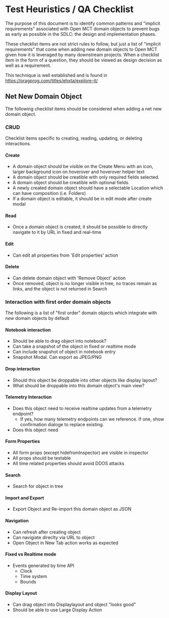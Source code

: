 # Test Heuristics / QA Checklist

The purpose of this document is to identify common patterns and "implicit requirements" associated with Open MCT domain objects to prevent bugs as early as possible in the SDLC: the design and implementation phases. 

These checklist items are not strict rules to follow, but just a list of "implicit requirements" that come when adding new domain objects to Open MCT given how it is leveraged by many downstream projects. When a checklist item in the form of a question, they should be viewed as design decision as well as a requirement.

This technique is well established and is found in https://pragprog.com/titles/ehxta/explore-it/
## Net New Domain Object
The following checklist items should be considered when adding a net new domain object.

### CRUD
Checklist items specific to creating, reading, updating, or deleting interactions.

#### Create
 - A domain object should be visible on the Create Menu with an icon, larger background icon on hoverover and hoverover helper text
 - A domain object should be creatible with only required fields selected.
 - A domain object should be creatible with optional fields.
 - A newly created domain object should have a selectable Location which can have composition (i.e. Folders)
 - If a domain object is editable, it should be in edit mode after create modal

#### Read
- Once a domain object is created, it should be possible to directly navigate to it by URL in fixed and real-time

#### Edit
- Can edit all properties from 'Edit properties' action

#### Delete
- Can delete domain object with 'Remove Object' action
- Once removed, object is no longer visible in tree, no traces remain as links, and the object is not returned in Search

### Interaction with first order domain objects
The following is a list of "first order" domain objects which integrate with _new_ domain objects by default

#### Notebook interaction
- Should be able to drag object into notebook?
- Can take a snapshot of the object in fixed or realtime mode
- Can include snapshot of object in notebook entry
- Snapshot Modal. Can export as JPEG/PNG

#### Drop interaction
- Should this object be droppable into other objects like display layout?
- What should be droppable into this domain object's main view?

#### Telemetry Interaction
- Does this object need to receive realtime updates from a telemetry endpoint?
  - If yes, how many telemetry endpoints can we reference. If one, show confirmation dialoge to replace existing.
- Does this object need

#### Form Properties
- All form props (except hidefromInspector) are visible in inspector
- All props should be testable
- All time related properties should avoid DDOS attacks

#### Search
- Search for object in tree

#### Import and Export
- Export Object and Re-import this domain object as JSON

#### Navigation
- Can refresh after creating object
- Can navigiate direclty via URL to object
- Open Object in New Tab action works as expected

#### Fixed vs Realtime mode
- Events generated by time API
   - Clock
   - Time system
   - Bounds

#### Display Layout 
- Can drag object into Displaylayout and object "looks good"
- Should be able to use Large Display Action
